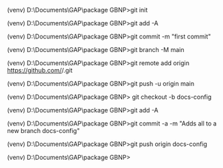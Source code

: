(venv) D:\Documents\GAP\package GBNP>git init

(venv) D:\Documents\GAP\package GBNP>git add -A

(venv) D:\Documents\GAP\package GBNP>git commit -m "first commit"

(venv) D:\Documents\GAP\package GBNP>git branch -M main

(venv) D:\Documents\GAP\package GBNP>git remote add origin https://github.com/<my-user>/<project-name>.git

(venv) D:\Documents\GAP\package GBNP>git push -u origin main

(venv) D:\Documents\GAP\package GBNP> git checkout -b docs-config

(venv) D:\Documents\GAP\package GBNP>git add -A

(venv) D:\Documents\GAP\package GBNP>git commit -a -m "Adds all to a new branch docs-config"

(venv) D:\Documents\GAP\package GBNP>git push origin docs-config

(venv) D:\Documents\GAP\package GBNP>